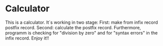 # Calculator
This is a calculator. It`s working in two stage:
First: make from infix record postfix record.
Second: calculate the postfix record.
Furthermore, programm is checking for "division by zero" and for "syntax errors" in the infix record.
Enjoy it!!
